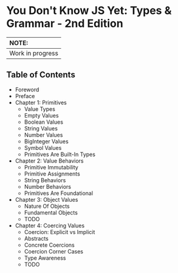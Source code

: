 # You Don't Know JS Yet: Types & Grammar - 2nd Edition

| NOTE: |
| :--- |
| Work in progress |

## Table of Contents

* Foreword
* Preface
* Chapter 1: Primitives
	* Value Types
    * Empty Values
    * Boolean Values
    * String Values
    * Number Values
    * BigInteger Values
    * Symbol Values
    * Primitives Are Built-In Types
* Chapter 2: Value Behaviors
    * Primitive Immutability
    * Primitive Assignments
    * String Behaviors
    * Number Behaviors
    * Primitives Are Foundational
* Chapter 3: Object Values
    * Nature Of Objects
    * Fundamental Objects
    * TODO
* Chapter 4: Coercing Values
    * Coercion: Explicit vs Implicit
    * Abstracts
    * Concrete Coercions
    * Coercion Corner Cases
    * Type Awareness
    * TODO
